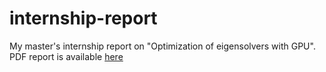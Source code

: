 # internship-report
My master's internship report on "Optimization of eigensolvers with GPU".
PDF report is available [here](https://github.com/gabswb/internship-report/releases/tag/v1.0.0)
